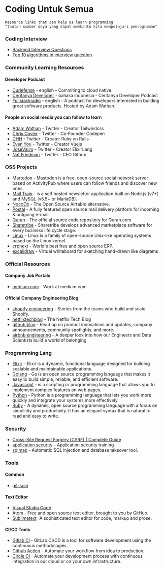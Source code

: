 # Coding Untuk Semua

```
Resource links that can help us learn programming
"tautan sumber daya yang dapat membantu kita mempelajari pemrograman"
```

### Coding Interview
- [Backend Interview Questions](https://github.com/arialdomartini/Back-End-Developer-Interview-Questions)
- [Top 10 algorithms in interview question](https://www.geeksforgeeks.org/top-10-algorithms-in-interview-questions/)

### Community Learning Resources

#### Developer Podcast

- [Curiefense](https://podcast.curiefense.io/episodes) - english - Commiting to cloud native
- [Ceritanya Developer](https://anchor.fm/ceritanya-developer) - bahasa indonesia - Ceritanya Developer Podcast
- [Fullstackradio](https://fullstackradio.com/) - english - A podcast for developers interested in building great software products. Hosted by Adam Wathan.

#### People on social media you can follow to learn

- [Adam Wathan](https://twitter.com/adamwathan) - Twitter - Creator Tailwindcss
- [Chris Coyier](https://twitter.com/chriscoyier) - Twitter - Co-Founder Codepen
- [DHH](https://twitter.com/dhh) - Twitter - Creator Ruby on Rails
- [Evan You](https://twitter.com/youyuxi) - Twitter - Creator Vuejs
- [JoseValim](https://twitter.com/josevalim) - Twitter - Creator ElixirLang
- [Nat Friedman](https://twitter.com/natfriedman) - Twitter - CEO Github

### OSS Projects

- [Martodon](https://github.com/tootsuite/mastodon) - Mastodon is a free, open-source social network server based on ActivityPub where users can follow friends and discover new ones.
- [Mail Train](https://github.com/Mailtrain-org/mailtrain) - is a self hosted newsletter application built on Node.js (v7+) and MySQL (v5.5+ or MariaDB).
- [NocoDb](https://github.com/nocodb/nocodb) - The Open Source Airtable alternative.
- [Postal](https://github.com/postalhq/postal) - A fully featured open source mail delivery platform for incoming & outgoing e-mail.
- [Quran](https://github.com/quran/quran.com-frontend-v2) - The official source code repository for Quran.com
- [Sharetribe](https://github.com/sharetribe/sharetribe) - Sharetribe develops advanced marketplace software for every business life cycle stage.
- [Linux](oss-projects/linux.md) - Linux is a family of open-source Unix-like operating systems based on the Linux kernel.
- [erpnext](https://github.com/frappe/erpnext) - World's best free and open source ERP.
- [excalidraw](https://github.com/excalidraw/excalidraw) - Virtual whiteboard for sketching hand-drawn like diagrams

### Official Resources

#### Company Job Portals

- [medium.com](https://medium.com/jobs-at-medium/work-at-medium-959d1a85284e) - Work at medium.com

#### Official Company Engineering Blog

- [shopify engineering](https://shopify.engineering/) - Stories from the teams who build and scale Shopify.
- [netflixtechblog](https://netflixtechblog.com/) - The Netflix Tech Blog
- [github blog](https://github.blog/) - Read up on product innovations and updates, company announcements, community spotlights, and more.
- [airbnb engineering](https://medium.com/airbnb-engineering) - A deeper look into how our Engineers and Data Scientists build a world of belonging

### Programming Lang

- [Elixir](/programming-lang/elixir.md) - Elixir is a dynamic, functional language designed for building scalable and maintainable applications.
- [Golang](/programming-lang/golang.md) - Go is an open source programming language that makes it easy to build simple, reliable, and efficient software.
- [Javascript](/programming-lang/javascript.md) - is a scripting or programming language that allows you to implement complex features on web pages.
- [Python](/programming-lang/python.md) - Python is a programming language that lets you work more quickly and integrate your systems more effectively.
- [Ruby](/programming-lang/ruby.md) - A dynamic, open source programming language with a focus on simplicity and productivity. It has an elegant syntax that is natural to read and easy to write.

### Security

- [Cross-Site Request Forgery (CSRF) | Complete Guide](https://www.youtube.com/watch?v=7bTNMSqCMI0)
- [application.security](https://application.security) - Application security training
- [sqlmap](https://github.com/sqlmapproject/sql-map) - Automatic SQL injection and database takeover tool.

### Tools

#### Common
- [git-scm](https://git-scm.com)

#### Text Editor
- [Visual Studio Code](https://code.visualstudio.com/)
- [Atom](https://atom.io/) - Free and open source text editor, brought to you by GitHub.
- [Sublimetext](https://www.sublimetext.com/) -A sophisticated text editor for code, markup and prose.

#### CI/CD Tools

- [Gitlab Ci](https://docs.gitlab.com/ee/ci/) - GitLab CI/CD is a tool for software development using the continuous methodologies.
- [Github Action](https://github.com/features/actions) - Automate your workflow from idea to production.
- [Circle CI](https://circleci.com/) - Automate your development process with continuous integration in our cloud or on your own infrastructure.
